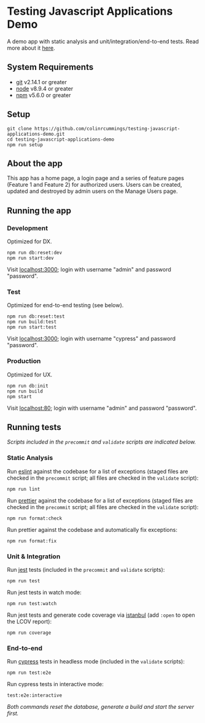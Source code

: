 # Testing Javascript Applications Demo

A demo app with static analysis and unit/integration/end-to-end tests. Read more about it [here](https://colinrcummings.github.io/blog/testing-javascript-applications/).

## System Requirements

- [git](https://git-scm.com/) v2.14.1 or greater
- [node](https://nodejs.org/) v8.9.4 or greater
- [npm](https://www.npmjs.com/) v5.6.0 or greater

## Setup

```
git clone https://github.com/colinrcummings/testing-javascript-applications-demo.git
cd testing-javascript-applications-demo
npm run setup
```

## About the app

This app has a home page, a login page and a series of feature pages (Feature 1 and Feature 2) for authorized users. Users can be created, updated and destroyed by admin users on the Manage Users page.

## Running the app

### Development

Optimized for DX.

```
npm run db:reset:dev
npm run start:dev
```

Visit [localhost:3000](http://localhost:3000/); login with username "admin" and password "password".

### Test

Optimized for end-to-end testing (see below).

```
npm run db:reset:test
npm run build:test
npm run start:test
```

Visit [localhost:3000](http://localhost:3000/); login with username "cypress" and password "password".

### Production

Optimized for UX.

```
npm run db:init
npm run build
npm start
```

Visit [localhost:80](http://localhost:80/); login with username "admin" and password "password".

## Running tests

_Scripts included in the `precommit` and `validate` scripts are indicated below._

### Static Analysis

Run [eslint](https://eslint.org/) against the codebase for a list of exceptions (staged files are checked in the `precommit` script; all files are checked in the `validate` script):

```
npm run lint
```

Run [prettier](https://prettier.io/) against the codebase for a list of exceptions (staged files are checked in the `precommit` script; all files are checked in the `validate` script):

```
npm run format:check
```

Run prettier against the codebase and automatically fix exceptions:

```
npm run format:fix
```

### Unit & Integration

Run [jest](https://jestjs.io/) tests (included in the `precommit` and `validate` scripts):

```
npm run test
```

Run jest tests in watch mode:

```
npm run test:watch
```

Run jest tests and generate code coverage via [istanbul](https://istanbul.js.org/) (add `:open` to open the LCOV report):

```
npm run coverage
```

### End-to-end

Run [cypress](https://www.cypress.io/) tests in headless mode (included in the `validate` scripts):

```
npm run test:e2e
```

Run cypress tests in interactive mode:

```
test:e2e:interactive
```

_Both commands reset the database, generate a build and start the server first._

